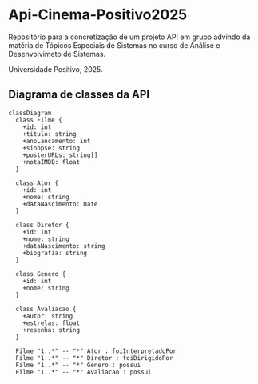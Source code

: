# Api-Cinema-Positivo2025

Repositório para a concretização de um projeto API em grupo advindo da matéria de Tópicos Especiais
de Sistemas no curso de Análise e Desenvolvimeto de Sistemas.

Universidade Positivo, 2025.

## Diagrama de classes da API

```mermaid
classDiagram
  class Filme {
    +id: int
    +titulo: string
    +anoLancamento: int
    +sinopse: string
    +posterURLs: string[]
    +notaIMDB: float
  }

  class Ator {
    +id: int
    +nome: string
    +dataNascimento: Date
  }

  class Diretor {
    +id: int
    +nome: string
    +dataNascimento: string
    +biografia: string
  }

  class Genero {
    +id: int
    +nome: string
  }

  class Avaliacao {
    +autor: string
    +estrelas: float
    +resenha: string
  }

  Filme "1..*" -- "*" Ator : foiInterpretadoPor
  Filme "1..*" -- "*" Diretor : foiDirigidoPor
  Filme "1..*" -- "*" Genero : possui
  Filme "1..*" -- "*" Avaliacao : possui
```
